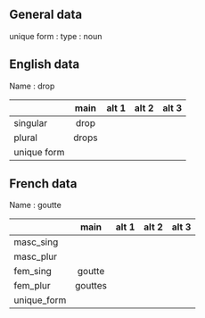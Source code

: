 ## General data

unique form :
type : noun

## English data

Name : drop

|             | main  | alt 1 | alt 2 | alt 3 |
| :---------- | :---: | :---: | :---: | ----- |
| singular    | drop  |       |       |       |
| plural      | drops |       |       |       |
| unique form |       |       |       |       |

## French data

Name : goutte

|             |  main   | alt 1 | alt 2 | alt 3 |
| :---------- | :-----: | :---: | :---: | :---: |
| masc_sing   |         |       |       |       |
| masc_plur   |         |       |       |       |
| fem_sing    | goutte  |       |       |       |
| fem_plur    | gouttes |       |       |       |
| unique_form |         |       |       |       |


